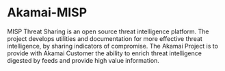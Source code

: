 # Akamai-MISP
MISP Threat Sharing is an open source threat intelligence platform. The project develops utilities and documentation for more effective threat intelligence, by sharing indicators of compromise. The Akamai Project is to provide with Akamai Customer the ability to enrich threat intelligence digested by feeds and provide high value information.
